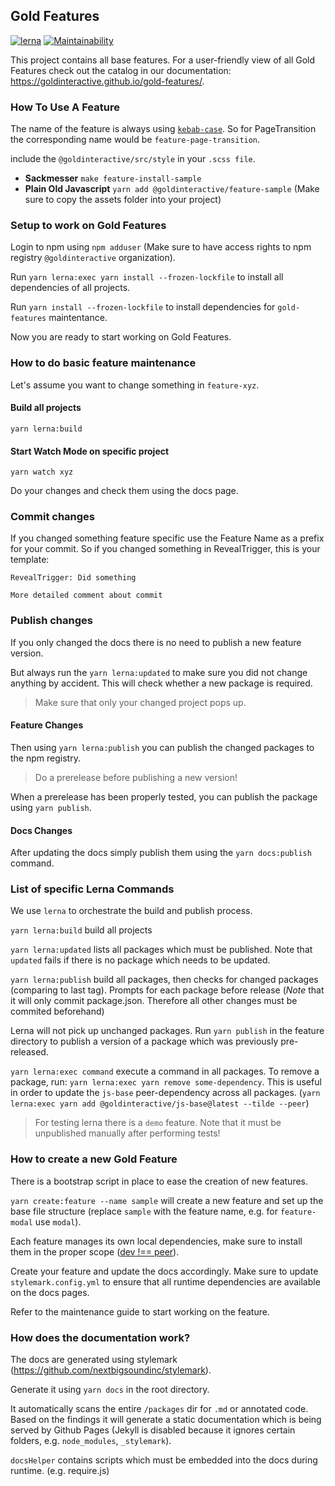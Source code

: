 ## Gold Features
[![lerna](https://img.shields.io/badge/maintained%20with-lerna-cc00ff.svg)](https://lernajs.io/)
[![Maintainability](https://api.codeclimate.com/v1/badges/8f4526e6a5de3ce98e2e/maintainability)](https://codeclimate.com/github/Goldinteractive/gold-features/maintainability)

This project contains all base features. For a user-friendly view of all Gold Features check out the catalog in our documentation: <https://goldinteractive.github.io/gold-features/>.

### How To Use A Feature

The name of the feature is always using [`kebab-case`](http://wiki.c2.com/?KebabCase). So for PageTransition the corresponding name would be `feature-page-transition`.

include the `@goldinteractive/src/style` in your `.scss file`.

- **Sackmesser** `make feature-install-sample`
- **Plain Old Javascript** `yarn add @goldinteractive/feature-sample` (Make sure to copy the assets folder into your project)

### Setup to work on Gold Features

Login to npm using `npm adduser` (Make sure to have access rights to npm registry `@goldinteractive` organization).

Run `yarn lerna:exec yarn install --frozen-lockfile` to install all dependencies of all projects.

Run `yarn install --frozen-lockfile` to install dependencies for `gold-features` maintentance.

Now you are ready to start working on Gold Features.

### How to do basic feature maintenance

Let's assume you want to change something in `feature-xyz`.

#### Build all projects
`yarn lerna:build`

#### Start Watch Mode on specific project
`yarn watch xyz`

Do your changes and check them using the docs page.

### Commit changes
If you changed something feature specific use the Feature Name as a prefix for your commit.
So if you changed something in RevealTrigger, this is your template:

```
RevealTrigger: Did something

More detailed comment about commit
```

### Publish changes
If you only changed the docs there is no need to publish a new feature version.

But always run the `yarn lerna:updated` to make sure you did not change anything by accident.
This will check whether a new package is required.
> Make sure that only your changed project pops up.

#### Feature Changes
Then using `yarn lerna:publish` you can publish the changed packages to the npm registry.

> Do a prerelease before publishing a new version!

When a prerelease has been properly tested, you can publish the package using `yarn publish`.

#### Docs Changes
After updating the docs simply publish them using the `yarn docs:publish` command.

### List of specific Lerna Commands

We use `lerna` to orchestrate the build and publish process.

`yarn lerna:build` build all projects

`yarn lerna:updated` lists all packages which must be published. Note that `updated` fails if there is no package which needs to be updated.

`yarn lerna:publish` build all packages, then checks for changed packages (comparing to last tag). Prompts for each package before release (*Note* that it will only commit package.json. Therefore all other changes must be commited beforehand)

Lerna will not pick up unchanged packages. Run `yarn publish` in the feature directory to publish a version of a package which was previously pre-released.

`yarn lerna:exec command` execute a command in all packages. To remove a package, run: `yarn lerna:exec yarn remove some-dependency`. This is useful in order to update the `js-base` peer-dependency across all packages. (`yarn lerna:exec yarn add @goldinteractive/js-base@latest --tilde --peer`)

> For testing lerna there is a `demo` feature. Note that it must be unpublished manually after performing tests!

### How to create a new Gold Feature

There is a bootstrap script in place to ease the creation of new features.

`yarn create:feature --name sample` will create a new feature and set up the base file structure (replace `sample` with the feature name, e.g. for `feature-modal` use `modal`).

Each feature manages its own local dependencies, make sure to install them in the proper scope ([dev !== peer](https://docs.npmjs.com/files/package.json#peerdependencies)).

Create your feature and update the docs accordingly. Make sure to update `stylemark.config.yml` to ensure that all runtime dependencies are available on the docs pages.

Refer to the maintenance guide to start working on the feature.

### How does the documentation work?

The docs are generated using stylemark (https://github.com/nextbigsoundinc/stylemark).

Generate it using `yarn docs` in the root directory.

It automatically scans the entire `/packages` dir for `.md` or annotated code. Based on the findings it will generate a static documentation which is being served by Github Pages (Jekyll is disabled because it ignores certain folders, e.g. `node_modules`, `_stylemark`).

`docsHelper` contains scripts which must be embedded into the docs during runtime. (e.g. require.js)
